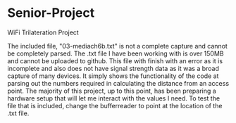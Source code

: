 # Senior-Project
WiFi Trilateration Project


The included file, "03-mediach6b.txt" is not a complete capture and cannot be completely parsed. The .txt file I have been working with is over 150MB and cannot be uploaded to github. This file with finish with an error as it is incomplete and also does not have signal strength data as it was a broad capture of many devices. It simply shows the functionality of the code at parsing out the numbers required in calculating the distance from an access point. The majority of this project, up to this point, has been preparing a hardware setup that will let me interact with the values I need. To test the file that is included, change the bufferreader to point at the location of the .txt file. 
